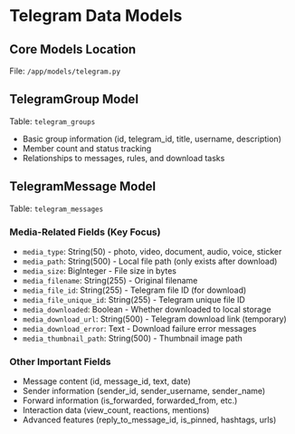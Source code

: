 # Telegram Data Models

## Core Models Location
File: `/app/models/telegram.py`

## TelegramGroup Model
Table: `telegram_groups`
- Basic group information (id, telegram_id, title, username, description)
- Member count and status tracking
- Relationships to messages, rules, and download tasks

## TelegramMessage Model
Table: `telegram_messages`

### Media-Related Fields (Key Focus)
- `media_type`: String(50) - photo, video, document, audio, voice, sticker
- `media_path`: String(500) - Local file path (only exists after download)
- `media_size`: BigInteger - File size in bytes
- `media_filename`: String(255) - Original filename
- `media_file_id`: String(255) - Telegram file ID (for download)
- `media_file_unique_id`: String(255) - Telegram unique file ID
- `media_downloaded`: Boolean - Whether downloaded to local storage
- `media_download_url`: String(500) - Telegram download link (temporary)
- `media_download_error`: Text - Download failure error messages
- `media_thumbnail_path`: String(500) - Thumbnail image path

### Other Important Fields
- Message content (id, message_id, text, date)
- Sender information (sender_id, sender_username, sender_name)
- Forward information (is_forwarded, forwarded_from, etc.)
- Interaction data (view_count, reactions, mentions)
- Advanced features (reply_to_message_id, is_pinned, hashtags, urls)